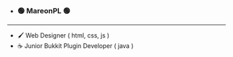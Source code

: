 - ### 🟢 MareonPL 🟢 

***

- 🖌️ Web Designer ( html, css, js )
- ☕ Junior Bukkit Plugin Developer ( java )

<!---
MareonPL/MareonPL is a ✨ special ✨ repository because its `README.md` (this file) appears on your GitHub profile.
You can click the Preview link to take a look at your changes.
--->
